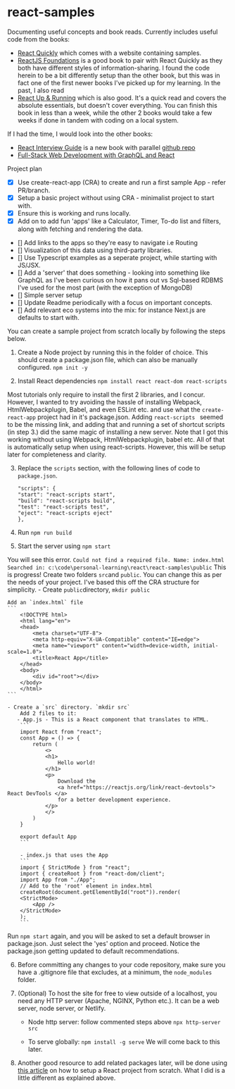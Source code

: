 # react-samples
Documenting useful concepts and book reads. 
Currently includes useful code from the books:
- [React Quickly](https://amzn.to/48HkBji) which comes with a website containing samples. 
- [ReactJS Foundations](https://amzn.to/3S6FRK7) is a good book to pair with  React Quickly as they both have different styles of information-sharing. I found the code herein to be a bit differently setup than the other book, but this was in fact one of the first newer books I've picked up for my learning. In the past, I also read
- [React Up & Running](https://amzn.to/3NL8ude) which is also good. It's a quick read and covers the absolute essentials, but doesn't cover everything. You can finish this book in less than a week, while the other 2 books would take a few weeks if done in tandem with coding on a local system.

If I had the time, I would look into the other books:
- [React Interview Guide](https://amzn.to/47p0Ufh) is a new book with parallel [github repo](https://github.com/PacktPublishing/React-Interview-Guide)
- [Full-Stack Web Development with GraphQL and React](https://amzn.to/3NMqsvK)

Project plan
- [X] Use create-react-app (CRA) to create and run a first sample App - refer PR/branch.
- [X] Setup a basic project without using CRA - minimalist project to start with. 
- [X] Ensure this is working and runs locally. 
- [X] Add on to add fun 'apps' like a Calculator, Timer, To-do list and filters, along with fetching and rendering the data. 
- [] Add links to the apps so they're easy to navigate i.e Routing
- [] Visualization of this data using third-party libraries.
- [] Use Typescript examples as a seperate project, while starting with JS/JSX.
- [] Add a 'server' that does something - looking into something like GraphQL as I've been curious on how it pans out vs Sql-based RDBMS I've used for the most part (with the exception of MongoDB)
- [] Simple server setup
- [] Update Readme periodically  with a focus on important concepts. 
- [] Add relevant eco systems into the mix: for instance Next.js are defaults to start with.  

You can create a sample project from scratch locally by following the steps below. 
1. Create a Node project by running this in the folder of choice. This should create a package.json file, which can also be manually configured. 
    ```npm init -y```

<!-- 2. Install Babel dependencies, i.e a loader for Webpack, presets for modern JS:
   Adds to devDependencies
    ```npm install --save-dev @babel/core babel-loader @babel/cli @babel/preset-env @babel/preset-react```

3. Install Webpack dependencies

    ```npm install --save-dev webpack webpack-cli webpack-dev-server```

Compile using `npx webpack`

4. Install HtmlWebpackPlugin (optional)
    
    ```npm install --save-dev html-webpack-plugin```
 -->
2. Install React dependencies
    ```npm install react react-dom react-scripts```

Most tutorials only require to install the first 2 libraries, and I concur. However, I wanted to try avoiding the hassle of installing Webpack, HtmlWebpackplugin, Babel, and even ESLint etc. and use what the `create-react-app` project had in it's package.json. Adding `react-scripts ` seemed to be the missing link, and adding that and running a set of shortcut scripts (in step 3.) did the same magic of installing a new server. 
 Note that I got this working without using Webpack, HtmlWebpackplugin, babel etc. All of that is automatically setup when using react-scripts. However, this will be setup later for completeness and clarity. 

3. Replace the `scripts` section, with the following lines of code to `package.json`.
    ```
    "scripts": {
    "start": "react-scripts start",
    "build": "react-scripts build",
    "test": "react-scripts test",
    "eject": "react-scripts eject"
    },
    ```

4. Run `npm run build`

5. Start the server using `npm start`

You will see this error. 
    ```
    Could not find a required file.
    Name: index.html
    Searched in: c:\code\personal-learning\react\react-samples\public
    ```
This is progress!  Create two folders `src`and `public`. You can change this as per the needs of your project. I've based this off the CRA structure for simplicity. 
    - Create `public`directory, `mkdir public`

    Add an `index.html` file 
    ```
        <!DOCTYPE html>
        <html lang="en">
        <head>
            <meta charset="UTF-8">
            <meta http-equiv="X-UA-Compatible" content="IE=edge">
            <meta name="viewport" content="width=device-width, initial-scale=1.0">
            <title>React App</title>
        </head>
        <body>
            <div id="root"></div>
        </body>
        </html>
    ```

    - Create a `src` directory. `mkdir src`
        Add 2 files to it:
       - App.js - This is a React component that translates to HTML. 
        ```
        import React from "react";
        const App = () => {
            return (
                <>
                <h1>
                    Hello world!
                </h1>
                <p>
                    Download the
                    <a href="https://reactjs.org/link/react-devtools"> React DevTools </a>
                    for a better development experience.
                </p>
                </>
            )
        }

        export default App
        ```
        
        - index.js that uses the App
        ```        
        import { StrictMode } from "react";
        import { createRoot } from "react-dom/client";
        import App from "./App";
        // Add to the 'root' element in index.html 
        createRoot(document.getElementById("root")).render(
        <StrictMode>
            <App />
        </StrictMode>
        );
        ```
    
Run `npm start` again, and you will be asked to set a default browser in package.json. Just select the 'yes' option and proceed. Notice the package.json getting updated to default recommendations. 

6. Before committing any changes to your code repository, make sure you have a .gitignore file that excludes, at a minimum, the `node_modules` folder. 

7. (Optional) To host the site for free to view outside of a localhost, you need any HTTP server (Apache, NGINX, Python etc.). It can be a web server, node server, or Netlify. 

    - Node http server: follow commented steps above
        ```npx http-server src```

    - To serve globally: 
        ```npm install -g serve```
We will come back to this later. 

8. Another good resource to add related packages later, will be done using [this article](https://dev.to/ivadyhabimana/how-to-create-a-react-app-without-using-create-react-app-a-step-by-step-guide-30nl)
on how to setup a React project from scratch. What I did is a little different as explained above. 

